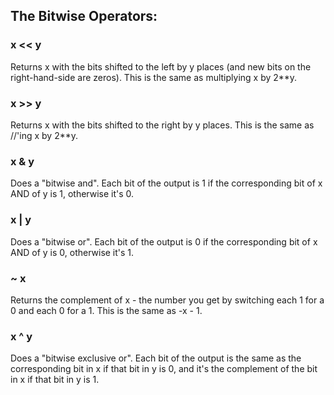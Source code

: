 ## The Bitwise Operators:

### x << y
Returns x with the bits shifted to the left by y places (and new bits on the right-hand-side are zeros). This is the same as multiplying x by 2**y.  
### x >> y
Returns x with the bits shifted to the right by y places. This is the same as //'ing x by 2**y.  
### x & y
Does a "bitwise and". Each bit of the output is 1 if the corresponding bit of x AND of y is 1, otherwise it's 0.  
### x | y
Does a "bitwise or". Each bit of the output is 0 if the corresponding bit of x AND of y is 0, otherwise it's 1.  
### ~ x
Returns the complement of x - the number you get by switching each 1 for a 0 and each 0 for a 1. This is the same as -x - 1.  
### x ^ y
Does a "bitwise exclusive or". Each bit of the output is the same as the corresponding bit in x if that bit in y is 0, and it's the complement of the bit in x if that bit in y is 1.  